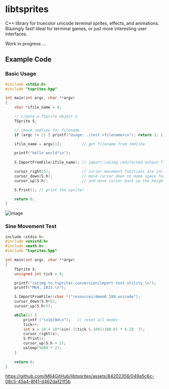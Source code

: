 # libtsprites
C++ library for truecolor unicode terminal sprites, effects, and animations. Blazingly fast! Ideal for terminal games, or just more interesting user interfaces.

Work in progress ...

## Example Code

### Basic Usage

```C++
#include <stdio.h>
#include "tsprites.hpp"

int main(int argc, char **argv)
{
    char *ifile_name = 0;

    // create a TSprite object S
    TSprite S;

    // check cmdline for filename
    if (argc != 2) { printf("Usage: ./test <filename>\n"); return 1; }

    ifile_name = argv[1];         // get filename from cmdline

    printf("hello world!\n");
    
    S.ImportFromFile(ifile_name); // import catimg redirected output file

    cursor_right(5);              // cursor movement functions are included
    cursor_down(S.h);             // move cursor down to make space for the sprite
    cursor_up(S.h);               // and move cursor back up the height of the sprite

    S.Print(); // print the sprite!

    return 0;
}
```
![image](https://github.com/M64GitHub/libtsprites/assets/84202356/53995d62-ef77-4bd9-be4d-c3d081ebb1f1)

### Sine Movement Test 
```C++
include <stdio.h>
#include <unistd.h>
#include <math.h>
#include "tsprites.hpp"

int main(int argc, char **argv)
{
    TSprite S;
    unsigned int tick = 0;

    printf("catimg to tsprites conversion/import test utility.\n");
    printf("M64, 2023.\n");

    S.ImportFromFile((char *)"resources/demo6_180.unicode");
    cursor_down(S.h+5);
    cursor_up(S.h+5);

    while(1) {
        printf ("\x1b[0m\n");   // reset all modes
        tick++;
        int x = 10 + 10*(sin( ((tick % 100)/100.0) * 6.28  ));
        cursor_right(x);
        S.Print();
        cursor_up(S.h + 2);
        usleep(5000 * 2);
    }
    
    return 0;
}
```


https://github.com/M64GitHub/libtsprites/assets/84202356/049a5c6c-08c5-45a4-8f41-d462da121f5b





